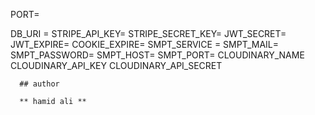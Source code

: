 PORT=



 DB_URI = 
 STRIPE_API_KEY=
  STRIPE_SECRET_KEY= 
  JWT_SECRET= 
  JWT_EXPIRE= 
  COOKIE_EXPIRE=
   SMPT_SERVICE =
    SMPT_MAIL= 
    SMPT_PASSWORD=
     SMPT_HOST= 
     SMPT_PORT=
      CLOUDINARY_NAME CLOUDINARY_API_KEY CLOUDINARY_API_SECRET



      ## author

      ** hamid ali **
